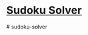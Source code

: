 # [Sudoku Solver](https://www.freecodecamp.org/learn/quality-assurance/quality-assurance-projects/sudoku-solver)
#   s u d o k u - s o l v e r  
 